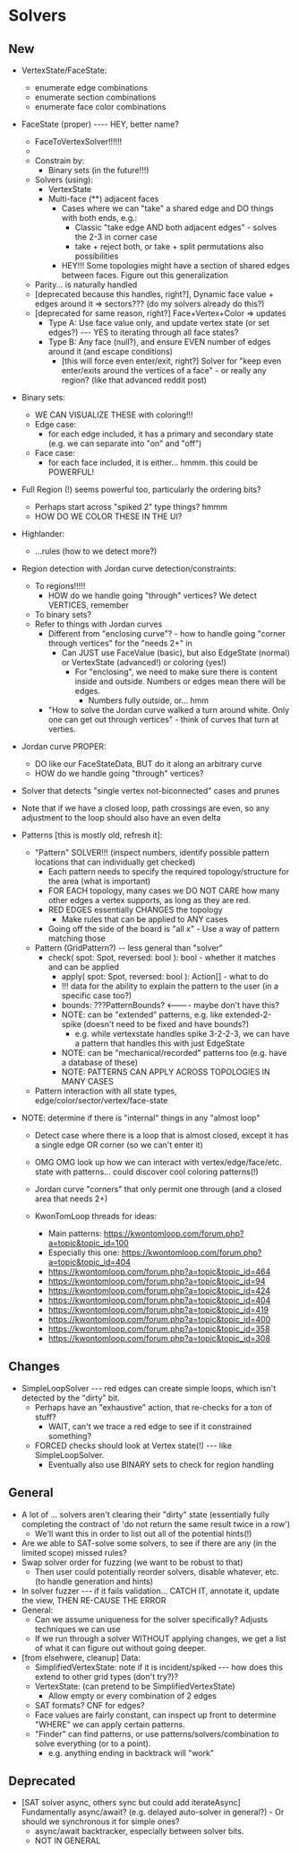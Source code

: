 
# Solvers

## New

- VertexState/FaceState:
  - enumerate edge combinations
  - enumerate section combinations
  - enumerate face color combinations

- FaceState (proper)   ---- HEY, better name?
  - FaceToVertexSolver!!!!!!
  - 
  - Constrain by:
    - Binary sets (in the future!!!)
  - Solvers (using):
    - VertexState
    - Multi-face (**) adjacent faces
      - Cases where we can "take" a shared edge and DO things with both ends, e.g.:
        - Classic "take edge AND both adjacent edges" - solves the 2-3 in corner case
        - take + reject both, or take + split permutations also possibilities
      - HEY!!! Some topologies might have a section of shared edges between faces. Figure out this generalization
  - Parity... is naturally handled
  - [deprecated because this handles, right?], Dynamic face value + edges around it => sectors??? (do my solvers already do this?)
  - [deprecated for same reason, right?] Face+Vertex+Color => updates
    - Type A: Use face value only, and update vertex state (or set edges?) --- YES to iterating through all face states?
    - Type B: Any face (null?), and ensure EVEN number of edges around it (and escape conditions)
      - [this will force even enter/exit, right?] Solver for "keep even enter/exits around the vertices of a face" - or really any region? (like that advanced reddit post)
- Binary sets:
  - WE CAN VISUALIZE THESE with coloring!!!
  - Edge case:
    - for each edge included, it has a primary and secondary state (e.g. we can separate into "on" and "off")
  - Face case:
    - for each face included, it is either... hmmm. this could be POWERFUL!
- Full Region (!) seems powerful too, particularly the ordering bits?
  - Perhaps start across "spiked 2" type things? hmmm
  - HOW DO WE COLOR THESE IN THE UI?
- Highlander:
  - ...rules (how to we detect more?)
- Region detection with Jordan curve detection/constraints:
  - To regions!!!!!
    - HOW do we handle going "through" vertices? We detect VERTICES, remember
  - To binary sets?
  - Refer to things with Jordan curves
    - Different from "enclosing curve"? - how to handle going "corner through vertices" for the "needs 2+" in
      - Can JUST use FaceValue (basic), but also EdgeState (normal) or VertexState (advanced!) or coloring (yes!)
        - For "enclosing", we need to make sure there is content inside and outside. Numbers or edges mean there will be edges.
          - Numbers fully outside, or... hmm 
    - "How to solve the Jordan curve walked a turn around white. Only one can get out through vertices" - think of curves that turn at verties.
- Jordan curve PROPER:
  - DO like our FaceStateData, BUT do it along an arbitrary curve
  - HOW do we handle going "through" vertices?
- Solver that detects "single vertex not-biconnected" cases and prunes
- Note that if we have a closed loop, path crossings are even, so any adjustment to the loop should also have an even delta
- Patterns [this is mostly old, refresh it]:
  - "Pattern" SOLVER!!! (inspect numbers, identify possible pattern locations that can individually get checked)
    - Each pattern needs to specify the required topology/structure for the area (what is important)
    - FOR EACH topology, many cases we DO NOT CARE how many other edges a vertex supports, as long as they are red.
    - RED EDGES essentially CHANGES the topology
      - Make rules that can be applied to ANY cases 
    - Going off the side of the board is "all x" - Use a way of pattern matching those
  - Pattern (GridPattern?) -- less general than "solver"
    - check( spot: Spot, reversed: bool ): bool - whether it matches and can be applied
      - apply( spot: Spot, reversed: bool ): Action[] - what to do
      - !!! data for the ability to explain the pattern to the user (in a specific case too?)
      - bounds: ???PatternBounds? <---- maybe don't have this?
      - NOTE: can be "extended" patterns, e.g. like extended-2-spike (doesn't need to be fixed and have bounds?)
        - e.g. while vertexstate handles spike 3-2-2-3, we can have a pattern that handles this with just EdgeState
      - NOTE: can be "mechanical/recorded" patterns too (e.g. have a database of these)
      - NOTE: PATTERNS CAN APPLY ACROSS TOPOLOGIES IN MANY CASES
  - Pattern interaction with all state types, edge/color/sector/vertex/face-state
- NOTE: determine if there is "internal" things in any "almost loop"
  - Detect case where there is a loop that is almost closed, except it has a single edge OR corner (so we can't enter it)
  - OMG OMG look up how we can interact with vertex/edge/face/etc. state with patterns... could discover cool coloring patterns(!)

  - Jordan curve "corners" that only permit one through (and a closed area that needs 2+)
  - KwonTomLoop threads for ideas:
    - Main patterns: https://kwontomloop.com/forum.php?a=topic&topic_id=100 
    - Especially this one: https://kwontomloop.com/forum.php?a=topic&topic_id=404
    - https://kwontomloop.com/forum.php?a=topic&topic_id=464
    - https://kwontomloop.com/forum.php?a=topic&topic_id=94
    - https://kwontomloop.com/forum.php?a=topic&topic_id=424
    - https://kwontomloop.com/forum.php?a=topic&topic_id=404
    - https://kwontomloop.com/forum.php?a=topic&topic_id=419
    - https://kwontomloop.com/forum.php?a=topic&topic_id=400
    - https://kwontomloop.com/forum.php?a=topic&topic_id=358
    - https://kwontomloop.com/forum.php?a=topic&topic_id=308


## Changes

- SimpleLoopSolver --- red edges can create simple loops, which isn't detected by the "dirty" bit.
  - Perhaps have an "exhaustive" action, that re-checks for a ton of stuff?
    - WAIT, can't we trace a red edge to see if it constrained something?
  - FORCED checks should look at Vertex state(!) --- like SimpleLoopSolver.
    - Eventually also use BINARY sets to check for region handling

## General

- A lot of ... solvers aren't clearing their "dirty" state (essentially fully completing the contract of 'do not return the same result twice in a row')
  - We'll want this in order to list out all of the potential hints(!)
- Are we able to SAT-solve some solvers, to see if there are any (in the limited scope) missed rules?
- Swap solver order for fuzzing (we want to be robust to that)
  - Then user could potentially reorder solvers, disable whatever, etc. (to handle generation and hints)
- In solver fuzzer --- if it fails validation... CATCH IT, annotate it, update the view, THEN RE-CAUSE THE ERROR
- General:
  - Can we assume uniqueness for the solver specifically? Adjusts techniques we can use
  - If we run through a solver WITHOUT applying changes, we get a list of what it can figure out without going deeper.
- [from elsehwere, cleanup] Data:
  - SimplifiedVertexState: note if it is incident/spiked --- how does this extend to other grid types (don't try?)?
  - VertexState: (can pretend to be SimplifiedVertexState)
    - Allow empty or every combination of 2 edges
  - SAT formats? CNF for edges?
  - Face values are fairly constant, can inspect up front to determine "WHERE" we can apply certain patterns.
  - "Finder" can find patterns, or use patterns/solvers/combination to solve everything (or to a point).
    - e.g. anything ending in backtrack will "work"

## Deprecated

- [SAT solver async, others sync but could add iterateAsync] Fundamentally async/await? (e.g. delayed auto-solver in general?) - Or should we synchronous it for simple ones?
  - async/await backtracker, especially between solver bits.
  - NOT IN GENERAL